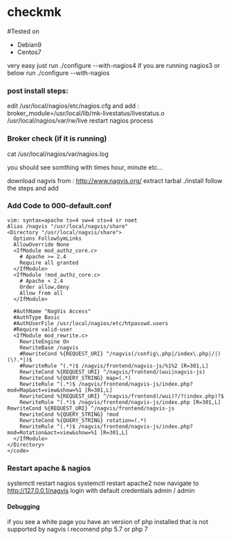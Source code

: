 # checkmk

#Tested on
<ul>
  <li>Debian9</li>
  <li>Centos7</li>
</ul>

very easy just run ./configure --with-nagios4 if you are running nagios3 or below run ./configure --with-nagios
### post install steps:

edit /usr/local/nagios/etc/nagios.cfg
and add : broker_module=/usr/local/lib/mk-livestatus/livestatus.o /usr/local/nagios/var/rw/live
restart nagios process

### Broker check (if it is running)
cat /usr/local/nagios/var/nagios.log

you should see somthing with times hour, minute etc...

download nagvis from : http://www.nagvis.org/
extract tarbal
./install follow the steps and add 

### Add Code to 000-default.conf

```  
vim: syntax=apache ts=4 sw=4 sts=4 sr noet
Alias /nagvis "/usr/local/nagvis/share"
<Directory "/usr/local/nagvis/share">
  Options FollowSymLinks
  AllowOverride None
  <IfModule mod_authz_core.c>
    # Apache >= 2.4
    Require all granted
  </IfModule>
  <IfModule !mod_authz_core.c>
    # Apache < 2.4
    Order allow,deny
    Allow from all
  </IfModule>

  #AuthName "NagVis Access"
  #AuthType Basic
  #AuthUserFile /usr/local/nagios/etc/htpasswd.users
  #Require valid-user 
  <IfModule mod_rewrite.c>
    RewriteEngine On
    RewriteBase /nagvis    
    #RewriteCond %{REQUEST_URI} ^/nagvis(/config\.php|/index\.php|/|)(\?.*|)$
    #RewriteRule ^(.*)$ /nagvis/frontend/nagvis-js/%1%2 [R=301,L]    
    RewriteCond %{REQUEST_URI} ^/nagvis/frontend/(wui|nagvis-js)
    RewriteCond %{QUERY_STRING} map=(.*)
    RewriteRule ^(.*)$ /nagvis/frontend/nagvis-js/index.php?mod=Map&act=view&show=%1 [R=301,L]    
    RewriteCond %{REQUEST_URI} ^/nagvis/frontend(/wui)?/?(index.php)?$
    RewriteRule ^(.*)$ /nagvis/frontend/nagvis-js/index.php [R=301,L]   
RewriteCond %{REQUEST_URI} ^/nagvis/frontend/nagvis-js
    RewriteCond %{QUERY_STRING} !mod
    RewriteCond %{QUERY_STRING} rotation=(.*)
    RewriteRule ^(.*)$ /nagvis/frontend/nagvis-js/index.php?mod=Rotation&act=view&show=%1 [R=301,L]
  </IfModule>
</Directory>
</code>
```
### Restart apache & nagios
systemctl restart nagios
systemctl restart apache2
now navigate to http://127.0.0.1/nagvis login with default credentials admin / admin

#### Debugging
if you see a white page you have an version of php installed that is not supported by nagvis i recomend php 5.7 or php 7
